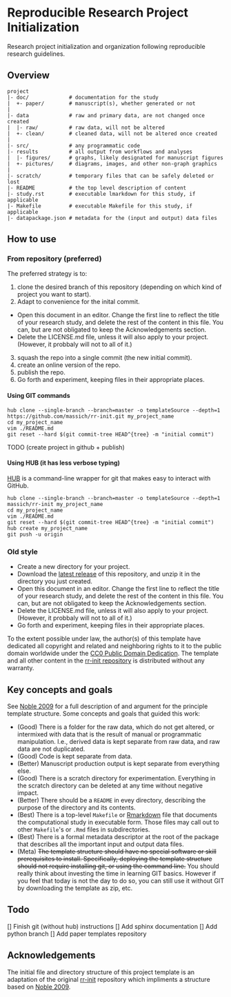 Reproducible Research Project Initialization
=======

Research project initialization and organization following reproducible research guidelines.

Overview
--------

    project
    |- doc/             # documentation for the study
    |  +- paper/        # manuscript(s), whether generated or not
    |
    |- data             # raw and primary data, are not changed once created 
    |  |- raw/          # raw data, will not be altered
    |  +- clean/        # cleaned data, will not be altered once created
    |
    |- src/             # any programmatic code
    |- results          # all output from workflows and analyses
    |  |- figures/      # graphs, likely designated for manuscript figures
    |  +- pictures/     # diagrams, images, and other non-graph graphics
    |
    |- scratch/         # temporary files that can be safely deleted or lost
    |- README           # the top level description of content
    |- study.rst        # executable lmarkdown for this study, if applicable
    |- Makefile         # executable Makefile for this study, if applicable
    |- datapackage.json # metadata for the (input and output) data files 


How to use
----------

### From repository (preferred)

The preferred strategy is to:
1. clone the desired branch of this repository (depending on which kind of project you want to start).
2. Adapt to convenience for the inital commit.
  * Open this document in an editor. Change the first line to reflect the title of your research study, and delete the rest of the content in this file. You can, but are not obligated to keep the Acknowledgements section.
  * Delete the LICENSE.md file, unless it will also apply to your project. (However, it probbaly will not to all of it.)
3. squash the repo into a single commit (the new initial commit).
4. create an online version of the repo.
5. publish the repo.
6. Go forth and experiment, keeping files in their appropriate places.

#### Using GIT commands
```
hub clone --single-branch --branch=master -o templateSource --depth=1 https://github.com/massich/rr-init.git my_project_name
cd my_project_name
vim ./README.md
git reset --hard $(git commit-tree HEAD^{tree} -m "initial commit")
```
TODO (create project in github + publish)

#### Using HUB (it has less verbose typing)

[HUB] is a command-line wrapper for git that makes easy to interact with GitHub.

```
hub clone --single-branch --branch=master -o templateSource --depth=1 massich/rr-init my_project_name
cd my_project_name
vim ./README.md
git reset --hard $(git commit-tree HEAD^{tree} -m "initial commit")
hub create my_project_name
git push -u origin
```

### Old style

* Create a new directory for your project.
* Download the [latest release] of this repository, and unzip it in the directory you just created.
* Open this document in an editor. Change the first line to reflect the title of your research study, and delete the rest of the content in this file. You can, but are not obligated to keep the Acknowledgements section.
* Delete the LICENSE.md file, unless it will also apply to your project. (However, it probbaly will not to all of it.)
* Go forth and experiment, keeping files in their appropriate places.

To the extent possible under law, the author(s) of this template have dedicated all copyright and related and neighboring rights to it to the public domain worldwide under the [CC0 Public Domain Dedication]. The template and all other content in the [rr-init repository] is distributed without any warranty.

Key concepts and goals
----------------------

See [Noble 2009] for a full description of and argument for the principle template structure. Some concepts and goals that guided this work:
* (Good) There is a folder for the raw data, which do not get altered, or intermixed with data that is the result of manual or programmatic manipulation. I.e., derived data is kept separate from raw data, and raw data are not duplicated.
* (Good) Code is kept separate from data.
* (Better) Manuscript production output is kept separate from everything else.
* (Good) There is a scratch directory for experimentation. Everything in the scratch directory can be deleted at any time without negative impact. 
* (Better) There should be a `README` in evey directory, describing the purpose of the directory and its contents.
* (Best) There is a top-level `Makefile` or [Rmarkdown] file that documents the computational study in executable form. Those files may call out to other `Makefile`'s or `.Rmd` files in subdirectories.
* (Best) There is a formal metadata descriptor at the root of the package that describes all the important input and output data files.
* (Meta) ~~The template structure should have no special software or skill prerequisites to install. Specifically, deploying the template structure should not require installing git, or using the command line.~~ You should really think about investing the time in learning GIT basics. However if you feel that today is not the day to do so, you can still use it without GIT by downloading the template as zip, etc.

Todo
----
[] Finish git (without hub) instructions 
[] Add sphinx documentation 
[] Add python branch
[] Add paper templates repository

Acknowledgements
----------------

The initial file and directory structure of this project template is an adaptation of the original [rr-init] repository which impliments a structure based on [Noble 2009].

[rr-init repository]: https://github.com/massich/rr-init
[rr-init]: https://github.com/m-Science-Curriculum/rr-init
[latest release]: https://github.com/massich/rr-init/releases/latest
[NESCent]: http://nescent.org
[Rmarkdown]: http://rmarkdown.rstudio.com/
[Noble 2009]: http://dx.doi.org/10.1371/journal.pcbi.1000424
[CC0 Public Domain Dedication]: http://creativecommons.org/publicdomain/zero/1.0/
[HUB]: https://hub.github.com/

